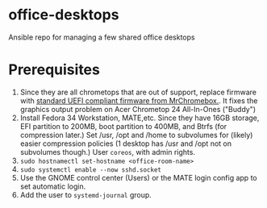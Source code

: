 # office-desktops
Ansible repo for managing a few shared office desktops

# Prerequisites

1. Since they are all chrometops that are out of support, replace firmware with [standard UEFI compliant firmware from MrChromebox.](https://mrchromebox.tech/). It fixes the graphics output problem on Acer Chrometop 24 All-In-Ones ("Buddy")
2.  Install Fedora 34 Workstation, MATE,etc. Since they have 16GB storage, EFI partition to 200MB, boot partition to 400MB, and Btrfs (for compression later.) Set /usr, /opt and /home to subvolumes for (likely) easier compression policies (1 desktop has /usr and /opt not on subvolumes though.) User `coreos`, with admin rights.
3.  `sudo hostnamectl set-hostname <office-room-name>`
4.  `sudo systemctl enable --now sshd.socket`
5.  Use the GNOME control center (Users) or the MATE login config app to set automatic login.
6.  Add the user to `systemd-journal` group.
